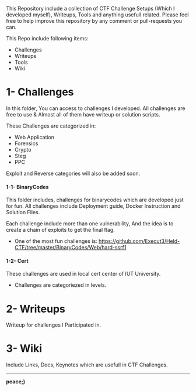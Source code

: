 This Repository include a collection of CTF Challenge Setups (Which I developed myself), Writeups, Tools and anything usefull related.
Please feel free to help improve this repository by any comment or pull-requests you can.

This Repo include following items:

- Challenges
- Writeups
- Tools
- Wiki

# 1- Challenges

In this folder, You can access to challenges I developed. All challenges are free to use & Almost all of them have writeup or solution scripts.

These Challenges are categorized in:

- Web Application 
- Forensics
- Crypto
- Steg
- PPC 

Exploit and Reverse categories will also be added soon.

#### 1-1- BinaryCodes
This folder includes, challenges for binarycodes which are developed just for fun.
All challenges include Deployment guide, Docker Instruction and Solution Files.

Each challenge include more than one vulnerability, And the idea is to create a chain of exploits to get the final flag.

- One of the most fun challenges is: https://github.com/Execut3/Held-CTF/tree/master/BinaryCodes/Web/hard-ssrf1


#### 1-2- Cert
These challenges are used in local cert center of IUT University.

- Challenges are categoriezed in levels.


# 2- Writeups

Writeup for challenges I Participated in. 

# 3- Wiki

Include Links, Docs, Keynotes which are usefull in CTF Challenges.

----

**peace;)**
